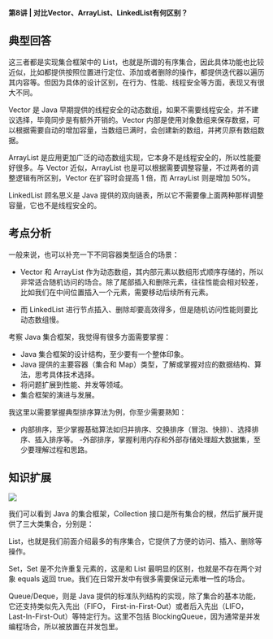 **第8讲 | 对比Vector、ArrayList、LinkedList有何区别？**

## 典型回答

这三者都是实现集合框架中的 List，也就是所谓的有序集合，因此具体功能也比较近似，比如都提供按照位置进行定位、添加或者删除的操作，都提供迭代器以遍历其内容等。但因为具体的设计区别，在行为、性能、线程安全等方面，表现又有很大不同。

Vector 是 Java 早期提供的线程安全的动态数组，如果不需要线程安全，并不建议选择，毕竟同步是有额外开销的。Vector 内部是使用对象数组来保存数据，可以根据需要自动的增加容量，当数组已满时，会创建新的数组，并拷贝原有数组数据。

ArrayList 是应用更加广泛的动态数组实现，它本身不是线程安全的，所以性能要好很多。与 Vector 近似，ArrayList 也是可以根据需要调整容量，不过两者的调整逻辑有所区别，Vector 在扩容时会提高 1 倍，而 ArrayList 则是增加 50%。

LinkedList 顾名思义是 Java 提供的双向链表，所以它不需要像上面两种那样调整容量，它也不是线程安全的。

## 考点分析

一般来说，也可以补充一下不同容器类型适合的场景：

- Vector 和 ArrayList 作为动态数组，其内部元素以数组形式顺序存储的，所以非常适合随机访问的场合。除了尾部插入和删除元素，往往性能会相对较差，比如我们在中间位置插入一个元素，需要移动后续所有元素。

- 而 LinkedList 进行节点插入、删除却要高效得多，但是随机访问性能则要比动态数组慢。

考察 Java 集合框架，我觉得有很多方面需要掌握：

- Java 集合框架的设计结构，至少要有一个整体印象。
- Java 提供的主要容器（集合和 Map）类型，了解或掌握对应的数据结构、算法，思考具体技术选择。
- 将问题扩展到性能、并发等领域。
- 集合框架的演进与发展。

我这里以需要掌握典型排序算法为例，你至少需要熟知：
- 内部排序，至少掌握基础算法如归并排序、交换排序（冒泡、快排）、选择排序、插入排序等。
-外部排序，掌握利用内存和外部存储处理超大数据集，至少要理解过程和思路。

## 知识扩展

![](https://static001.geekbang.org/resource/image/67/c7/675536edf1563b11ab7ead0def1215c7.png)

我们可以看到 Java 的集合框架，Collection 接口是所有集合的根，然后扩展开提供了三大类集合，分别是：

List，也就是我们前面介绍最多的有序集合，它提供了方便的访问、插入、删除等操作。

Set，Set 是不允许重复元素的，这是和 List 最明显的区别，也就是不存在两个对象 equals 返回 true。我们在日常开发中有很多需要保证元素唯一性的场合。

Queue/Deque，则是 Java 提供的标准队列结构的实现，除了集合的基本功能，它还支持类似先入先出（FIFO， First-in-First-Out）或者后入先出（LIFO，Last-In-First-Out）等特定行为。这里不包括 BlockingQueue，因为通常是并发编程场合，所以被放置在并发包里。